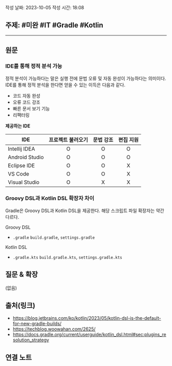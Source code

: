 
작성 날짜: 2023-10-05
작성 시간: 18:08

## 주제: #미완 #IT #Gradle #Kotlin

----
## 원문

### IDE를 통해 정적 분석 가능

정적 분석이 가능하다는 말은 실행 전에 문법 오류 및 자동 완성이 가능하다는 의미이다. IDE를 통해 정적 분석을 한다면 얻을 수 있는 이득은 다음과 같다.

- 코드 자동 완성
- 오류 코드 강조
- 빠른 문서 보기 기능
- 리팩터링

**제공하는 IDE**

| IDE            | 프로젝트 불러오기 | 문법 강조 | 편집 지원 |
| -------------- |:-----------------:|:---------:|:---------:|
| Intellij IDEA  |         O         |     O     |     O     |
| Android Studio |         O         |     O     |     O     |
| Eclipse IDE    |         O         |     O     |     X     |
| VS Code        |         O         |     O     |     X     |
| Visual Studio  |         O         |     X     |     X     |



### Groovy DSL과 Kotlin DSL 확장자 차이
Gradle은 Groovy DSL과 Kotlin DSL을 제공한다. 해당 스크립트 파일 확장자는 약간 다르다.

Groovy DSL
-  `.gradle` `build.gradle`, `settings.gradle`

Kotlin DSL
- `.gradle.kts` `build.gradle.kts`, `settings.gradle.kts`




## 질문 & 확장

(없음)

## 출처(링크)
- https://blog.jetbrains.com/ko/kotlin/2023/05/kotlin-dsl-is-the-default-for-new-gradle-builds/
- https://techblog.woowahan.com/2625/
- https://docs.gradle.org/current/userguide/kotlin_dsl.html#sec:plugins_resolution_strategy
## 연결 노트










